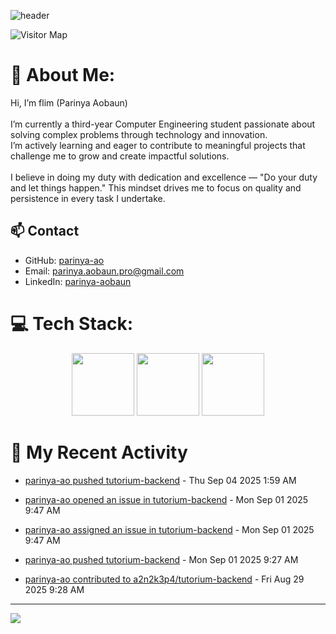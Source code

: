 ![header](https://capsule-render.vercel.app/api?type=waving&color=gradient&height=180&section=header&text=Parinya-Aobun&fontSize=32&animation=fadeIn)

![Visitor Map](https://komarev.com/ghpvc/?username=parinya-ao&color=green&style=for-the-badge&label=PROFILE+VIEWS&abbreviated=true)

# 💫 About Me:
Hi, I’m flim (Parinya Aobaun)<br><br>I’m currently a third-year Computer Engineering student passionate about solving complex problems through technology and innovation.  <br>I’m actively learning and eager to contribute to meaningful projects that challenge me to grow and create impactful solutions.<br><br>I believe in doing my duty with dedication and excellence — "Do your duty and let things happen." This mindset drives me to focus on quality and persistence in every task I undertake.<br>
## 📫 Contact
- GitHub: [parinya-ao](https://github.com/parinya-ao)
- Email: parinya.aobaun.pro@gmail.com
- LinkedIn: [parinya-aobaun](https://th.linkedin.com/in/parinya-aobaun)


# 💻 Tech Stack:
<div align="center">
  <img src="https://skillicons.dev/icons?i=python" width="100" height="100"/>
  <img src="https://skillicons.dev/icons?i=rust" width="100" height="100"/>
  <img src="https://skillicons.dev/icons?i=ts" width="100" height="100"/>
</div>


# 📰 My Recent Activity
<!-- BLOG-POST-LIST:START -->

* <a href="https://github.com/parinya-ao/tutorium-backend/compare/2b934728db...7c914d5253" target="_blank">parinya-ao pushed tutorium-backend</a> - Thu Sep 04 2025 1:59 AM



* <a href="https://github.com/a2n2k3p4/tutorium-backend/issues/50" target="_blank">parinya-ao opened an issue in tutorium-backend</a> - Mon Sep 01 2025 9:47 AM



* <a href="https://github.com/a2n2k3p4/tutorium-backend/issues/50" target="_blank">parinya-ao assigned an issue in tutorium-backend</a> - Mon Sep 01 2025 9:47 AM



* <a href="https://github.com/parinya-ao/tutorium-backend/compare/44e1fb4263...2b934728db" target="_blank">parinya-ao pushed tutorium-backend</a> - Mon Sep 01 2025 9:27 AM



* <a href="https://github.com/a2n2k3p4/tutorium-backend/pull/40" target="_blank">parinya-ao contributed to a2n2k3p4/tutorium-backend</a> - Fri Aug 29 2025 9:28 AM

<!-- BLOG-POST-LIST:END -->

---
[![](https://visitcount.itsvg.in/api?id=parinya-ao&icon=0&color=0)](https://visitcount.itsvg.in)
